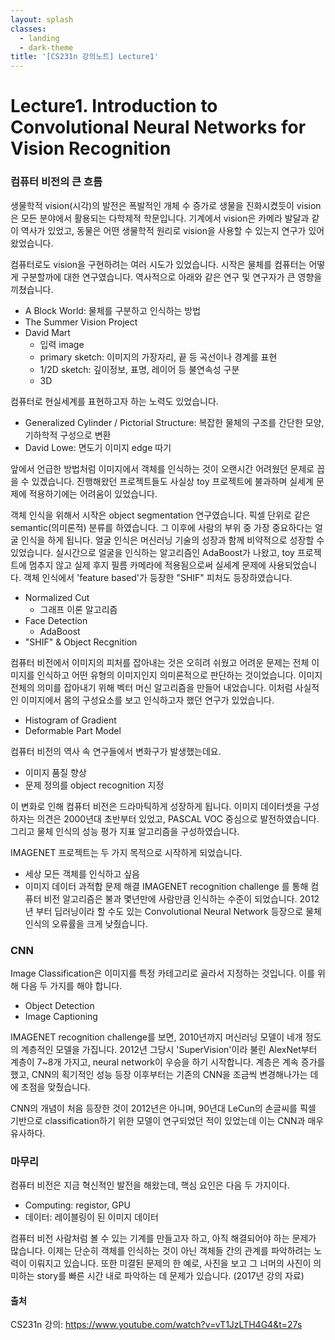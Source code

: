 ```yaml
---
layout: splash
classes:
  - landing
  - dark-theme
title: '[CS231n 강의노트] Lecture1'
---
```



# Lecture1. Introduction to Convolutional Neural Networks for Vision Recognition

### 컴퓨터 비전의 큰 흐름
 생물학적 vision(시각)의 발전은 폭발적인 개체 수 증가로 생물을 진화시켰듯이 vision은 모든 분야에서 활용되는 다학제적 학문입니다. 기계에서 vision은 카메라 발달과 같이 역사가 있었고, 동물은 어떤 생물학적 원리로 vision을 사용할 수 있는지 연구가 있어 왔었습니다. 
 
 컴퓨터로도 vision을 구현하려는 여러 시도가 있었습니다. 시작은 물체를 컴퓨터는 어떻게 구분할까에 대한 연구였습니다. 역사적으로 아래와 같은 연구 및 연구자가 큰 영향을 끼쳤습니다.
- A Block World: 물체를 구분하고 인식하는 방법
- The Summer Vision Project
- David Mart
	- 입력 image
    - primary sketch: 이미지의 가장자리, 끝 등 곡선이나 경계를 표현
    - 1/2D sketch: 깊이정보, 표명, 레이어 등 불연속성 구분
    - 3D
    
 컴퓨터로 현실세계를 표현하고자 하는 노력도 있었습니다.
- Generalized Cylinder / Pictorial Structure: 복잡한 물체의 구조를 간단한 모양, 기하학적 구성으로 변환
- David Lowe: 면도기 이미지 edge 따기

 앞에서 언급한 방법처럼 이미지에서 객체를 인식하는 것이 오랜시간 어려웠던 문제로 꼽을 수 있겠습니다. 진행해왔던 프로젝트들도 사실상 toy 프로젝트에 불과하며 실세계 문제에 적용하기에는 어려움이 있었습니다. 
 
 객체 인식을 위해서 시작은 object segmentation 연구였습니다. 픽셀 단위로 같은 semantic(의미론적) 분류를 하였습니다. 그 이후에 사람의 부위 중 가장 중요하다는 얼굴 인식을 하게 됩니다. 얼굴 인식은 머신러닝 기술의 성장과 함께 비약적으로 성장할 수 있었습니다. 실시간으로 얼굴을 인식하는 알고리즘인 AdaBoost가 나왔고, toy 프로젝트에 멈추지 않고 실제 후지 필름 카메라에 적용됨으로써 실세계 문제에 사용되었습니다. 객체 인식에서 'feature based'가 등장한 "SHIF" 피처도 등장하였습니다. 
- Normalized Cut
	- 그래프 이론 알고리즘
- Face Detection    
	- AdaBoost
- "SHIF" & Object Recgnition
    
 컴퓨터 비전에서 이미지의 피처를 잡아내는 것은 오히려 쉬웠고 어려운 문제는 전체 이미지를 인식하고 어떤 유형의 이미지인지 의미론적으로 판단하는 것이었습니다. 이미지 전체의 의미를 잡아내기 위해 벡터 머신 알고리즘을 만들어 내었습니다. 이처럼 사실적인 이미지에서 몸의 구성요소를 보고 인식하고자 했던 연구가 있었습니다.
- Histogram of Gradient
- Deformable Part Model

 컴퓨터 비전의 역사 속 연구들에서 변화구가 발생했는데요.
- 이미지 품질 향상 
- 문제 정의를 object recognition 지정
 
 이 변화로 인해 컴퓨터 비전은 드라마틱하게 성장하게 됩니다. 이미지 데이터셋을 구성하자는 의견은 2000년대 초반부터 있었고, PASCAL VOC 중심으로 발전하였습니다. 그리고 물체 인식의 성능 평가 지표 알고리즘을 구성하였습니다. 
 
 IMAGENET 프로젝트는 두 가지 목적으로 시작하게 되었습니다.
- 세상 모든 객체를 인식하고 싶음
- 이미지 데이터 과적합 문제 해결
 IMAGENET recognition challenge 를 통해 컴퓨터 비전 알고리즘은 불과 몇년만에 사람만큼 인식하는 수준이 되었습니다. 2012년 부터 딥러닝이라 할 수도 있는 Convolutional Neural Network 등장으로 물체 인식의 오류률을 크게 낮췄습니다.

### CNN
 Image Classification은 이미지를 특정 카테고리로 골라서 지정하는 것입니다. 이를 위해 다음 두 가지를 해야 합니다.
- Object Detection
- Image Captioning

 IMAGENET recognition challenge를 보면, 2010년까지 머신러닝 모델이 네개 정도의 계층적인 모델을 가집니다. 2012년 그당시 'SuperVision'이라 불린 AlexNet부터 계층이 7~8개 가지고, neural network이 우승을 하기 시작합니다. 계층은 계속 증가를 했고, CNN의 획기적인 성능 등장 이후부터는 기존의 CNN을 조금씩 변경해나가는 데에 초점을 맞췄습니다.
 
 CNN의 개념이 처음 등장한 것이 2012년은 아니며, 90년대 LeCun의 손글씨를 픽셀 기반으로 classification하기 위한 모델이 연구되었던 적이 있었는데 이는 CNN과 매우 유사하다.
 
### 마무리
 컴퓨터 비전은 지금 혁신적인 발전을 해왔는데, 핵심 요인은 다음 두 가지이다.
- Computing: registor, GPU
- 데이터: 레이블링이 된 이미지 데이터

 컴퓨터 비전 사람처럼 볼 수 있는 기계를 만들고자 하고, 아직 해결되어야 하는 문제가 많습니다. 이제는 단순히 객체를 인식하는 것이 아닌 객체들 간의 관계를 파악하려는 노력이 이뤄지고 있습니다. 또한 미결된 문제의 한 예로, 사진을 보고 그 너머의 사진이 의미하는 story를 빠른 시간 내로 파악하는 데 문제가 있습니다. (2017년 강의 자료)
 
 
#### 출처
CS231n 강의: https://www.youtube.com/watch?v=vT1JzLTH4G4&t=27s

